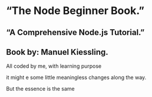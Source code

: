 # “The Node Beginner Book.”
## “A Comprehensive Node.js Tutorial.”

## Book by: Manuel Kiessling.

All coded by me, with learning purpose

it might e some little meaningless changes along the way.

But the essence is the same